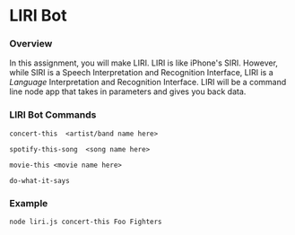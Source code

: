 # LIRI Bot

### Overview

In this assignment, you will make LIRI. LIRI is like iPhone's SIRI. However, while SIRI is a Speech Interpretation and Recognition Interface, LIRI is a _Language_ Interpretation and Recognition Interface. LIRI will be a command line node app that takes in parameters and gives you back data.

### LIRI Bot Commands

```
concert-this  <artist/band name here>
```

```
spotify-this-song  <song name here>
```
```
movie-this <movie name here>
```

```
do-what-it-says
```
### Example

```
node liri.js concert-this Foo Fighters
```
